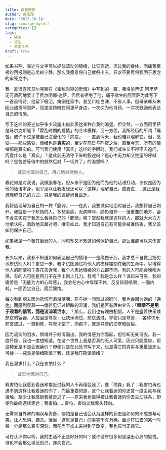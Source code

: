 ```yaml
---
title: 自我鞭挞
author: 黄国政
date: '2025-10-14'
slug: scourge-myself
categories: []
tags:
  - 随笔
  - 想法
  - 亲密关系
draft: true
---
```


<!--more-->

如果书写、表述与文字可以抓住流动的情绪，让它穿透、流过我的身体，而痛苦至极的回报则是心灵的宁静，那么我愿意将自己献祭出去，只求不要再将我困于思念的牢笼之中。

我一直很喜欢马尔克斯在《霍乱时期的爱情》中写到的一幕：弗洛伦蒂诺·阿里萨无可救药地爱上了费尔明娜·达萨，但后者拒绝了他，痛不欲生的阿里萨为此写下一首首情诗，他留下眼泪，瘫倒在家中，甚至口吐白沫，不省人事，但母亲却从未因此谴责阿里萨，而是坚持陪在阿里萨身边，一次次为他寻药，一次次鼓励他表达自己的情感。

写下这样的表述似乎多少流露出借此表达某种自我的渴望。但显然，一方面阿里萨是马尔克斯笔下「霍乱时期的爱情」的艺术模样，另一方面，我所经历的所谓「痛苦」或许不过是被自己浪漫化的「病症」——直到今天，我也难以理解它。但，感受——那些感受，情绪也是**真实**的，至少在前日与昨夜之后，直至今天，所有的情绪都是真实的。可当我们使用「真实」这样的字眼时，我们或许又不得不去追问，究竟什么是「真实」？是此刻无法停下来的叙述吗？是心中无力却又绝望的呼喊吗？是苦苦等待中的煎熬后对「一切终了」的渴望吗？

> 诚实地面对自己，用心地对待他人。

春花如是对我说。我佩服春花，但从来不是因为他而为他的话语打动，仅仅是因为他的话语本身，似乎足以让我发现还可以「这样」理解自己，或者说……这正是我想理解自己的方式，只是我的言辞尚且匮乏。

我将这理解为自己的一种「脆弱」——在此，我要诚实地面对自己，我想将自己剥开，我就是一个矫情的人，多愁善感，无病呻吟、顾影自怜——但重要的地方，会不会其实在于我怎么看待自己的「脆弱」呢？既然我就是这样的人，那就大大方方地承认吧，勇敢地去面对吧，唯有如此，我才知道自己有可能会被谁伤害，我又该如何保护自己。

如果我是一个极其脆弱的人，同时却又不知道如何保护自己，那么谁都可以来伤害我。

长久以来，我都不知道如何表达自己的情绪——是缘由于此，我才总不自觉且拙劣地模仿别人吗？更进一步，我才试图通过将他人的模样铭刻在我的生命中，以博得他人的同情吗？春花告诉我，每个人表达情绪的方式都不同，有的人可能会嚎啕大哭，有的人可能是用刀子在手上割上几刀。我呢？我是怎么样？说起来可笑，我的痛苦是「无能为力的心碎感」，我会在内心中喋喋不休，反复徘徊咀嚼，一面内耗，一面否定自己，而后懊悔。

每次看到朋友因为悲伤而落泪哽咽，在与她一同难过的同时，我也会因为她的「通达」而感到羡慕——倘若见证过眼眸的湿润，我们是否有理由宣告：「**眼睛不是用于观看的器官，而是流淌着泪水**」？那么，我们也有理由相信，人不是盛着快乐或悲哀的容器，人应当是导管，让快乐流过，悲哀流过，导管只是导管……各种快乐悲哀流过，一直到死，导管才空了，而疯子，就是导管的淤塞和破裂。

因为流淌的泪水，情绪终于倾泻而出。我的情感为你而起，但它却无处可去。我一度怀疑，我也一度想知道，在这个世界上我是否真的无人可爱，因此只能爱你，但这种爱是不是会很廉价？即便只是在此处书写下来，也显得它的真实与重量是那么可疑——究竟是情绪欺骗了我，还是我在欺骗情绪？

我在渴求什么？我在害怕什么？

> 诚实地面对自己。

我害怕让我感到着迷和接近过我的人不再理会我了，要「抛弃」我了；我害怕再也遇不到这样让我着迷的你了，而最重要的是，这个让我着迷的你还曾一度主动与我接触，至少让我感到我被走近了——原来我也值得被让我着迷的你去主动联系，即便你最终选择走远；我害怕……害怕，害怕让我晕头转向。

无需来自外界的嘲讽与责备，哪怕是自己也会认为这样的状态是如何的不成熟与可笑，让人恐惧、嫌恶。但当「这就是自己」的事实千真万确，至少在过去的某一时某一分是那么真实深刻，而在当下或未来得到了改变，我也应当正视它。

可在认识你以前，我的生活不正是好好的吗？或许没有很多似是溢出心扉的愉悦，但也不会那么埋汰自己，迷失自己。